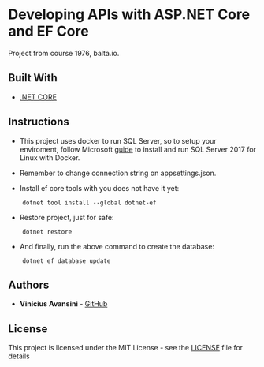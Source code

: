 # Developing APIs with ASP.NET Core and EF Core

Project from course 1976, balta.io.

## Built With

- [.NET CORE](https://docs.microsoft.com/pt-br/dotnet/core/)

## Instructions

- This project uses docker to run SQL Server, so to setup your enviroment, follow Microsoft [guide](https://docs.microsoft.com/pt-br/sql/linux/quickstart-install-connect-docker?view=sql-server-2017&pivots=cs1-powershell) to install and run
SQL Server 2017 for Linux with Docker.

- Remember to change connection string on appsettings.json.

- Install ef core tools with you does not have it yet:
```
    dotnet tool install --global dotnet-ef
```

- Restore project, just for safe:
```
    dotnet restore
```

- And finally, run the above command to create the database:
```
    dotnet ef database update
```

## Authors

- **Vinícius Avansini** - [GitHub](https://github.com/viavn)

## License

This project is licensed under the MIT License - see the [LICENSE](LICENSE) file for details
